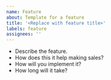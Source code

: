 ```yaml
---
name: Feature
about: Template for a feature
title: '<Replace with feature title>'
labels: feature
assignees: ''
---
```


- Describe the feature.
- How does this it help making sales?
- How will you implement it?
- How long will it take?
